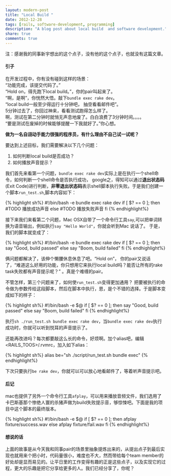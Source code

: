 ```yaml
---
layout: modern-post
title: "Local Build "
date: 2012-12-28
tags: [rails, software-development, programming]
description: "A blog post about local build  and software development."
share: true
comments: true
---
```




注：感谢我的同事新宇想出的这个点子，没有他的这个点子，也就没有这篇文章。

#### 引子
在开发过程中，你有没有碰到这样的场景：   
“功能完成，该提交代码了。”   
“Hold on，得先跑下local build。”，你的pair叫起来了。   
“啊，是啊”，你恍然大悟。敲下`bundle exec rake dev`。   
“local build一般至少得运行十分钟吧， 抽空看看邮件吧”。   
5分钟过去了，你回过神来，看看测试跑得怎么样了。  
啊，测试在第二分钟时就悄无声息地废了。白白浪费了3分钟时间。。。。   
“要是测试在废掉的时候能够提醒一下我就好了。”你心想。

**做为一名自诩动手能力很强的程序员，有什么理由不自己试一试呢？**

要达到上述目标，我们需要解决以下几个问题：

1. 如何判断local build是否成功？
2. 如何播放声音提示？

	
我们首先来看第一个问题，`bundle exec rake dev`实际上是在执行一个shell命令，如何判断一个shell命令是否执行成功，
google之，得知可以通过**退出状态码**(Exit Code)进行判断，**非零退出状态码**表示shell脚本执行失败。于是我们创建一个脚本`run_test.sh`,脚本内容如下：


{% highlight sh%}
	#!/bin/bash -e
	bundle exec rake dev
	if [ $? == 0 ]; then
		#TODO 播放成功声音
	else
		#TODO 播放失败声音
	fi
{% endhighlight%}

接下来我们来看第二个问题，Mac OSX自带了一个命令行工具`say`,可以把单词转换为语音输出，例如执行`say "Hello World"`，你就会听到Mac 说话了。
于是，我们的脚本就变成了：

{% highlight sh%}
	#!/bin/bash -e
	bundle exec rake dev
	if [ $? == 0 ]; then
		say "Good, build passed"
	else
		say "Boom, build failed"
	fi
{% endhighlight%}

俩问题都解决了，该伸个懒腰休息休息了吧。“Hold on”， 你的pair又说话了，“难道这么好用的功能，你只想用它来执行local build吗？能否让所有的rake task失败都有声音提示呢？” 。真是个难缠的pair。

不管怎样，第三个问题来了，如何使`run_test.sh`变得更加通用？ 把要被执行的命令做为参数传给这段脚本，然后在脚本中执行，恩，是个不错的选择。于是脚本变成如下的样子：
	
{% highlight sh%}
	#!/bin/bash -e
	$@
	if [ $? == 0 ]; then
		say "Good, build passed"
	else
		say "Boom, build failed"
	fi
{% endhighlight%}

执行`sh ./run_test.sh bundle exec rake dev`，当`bundle exec rake dev`执行成功时，你就可以听到悦耳的声音提示了。

还能再改进吗？每次都要敲这么长的命令，好烦啊。加个alias吧，编辑<RAILS_TOOS>/.rvmrc，加入如下alias：

{% highlight sh%}
	alias be="sh ./script/run_test.sh bundle exec"
{% endhighlight%}

下次只要执行`be rake dev`，你就可以可以放心地看邮件了，等着听声音提示吧。

#### 后记
mac也提供了另外一个命令行工具`afplay`，可以用来播放音频文件，我们选用了卡巴斯基那个惨绝人寰的杀猪声做为build失败提示音，够惊悚吧。下面是我的项目中这个脚本的最终版本。

{% highlight sh%}
	#!/bin/bash -e
	$@
	if [ $? == 0 ]; then
	  afplay fixture/success.wav
	else
	  afplay fixture/fail.wav
	fi
{% endhighlight%}

#### 想说的话
上面的故事是从今天我和同事pair的场景里抽象提炼出来的，从提出点子到最后实现也就用来个把小时，代码量很小，难度也不大，然而带给每个team member的好处却是显而易见的。让平日里的工作变得有趣的正是这些点子，以及实现它的过程，更大的乐趣是把它分享给更多的人。我们已经分享了，你呢？
